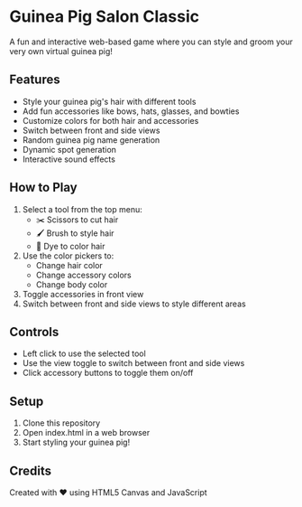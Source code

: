 # Guinea Pig Salon Classic

A fun and interactive web-based game where you can style and groom your very own virtual guinea pig!

## Features
- Style your guinea pig's hair with different tools
- Add fun accessories like bows, hats, glasses, and bowties
- Customize colors for both hair and accessories
- Switch between front and side views
- Random guinea pig name generation
- Dynamic spot generation
- Interactive sound effects

## How to Play
1. Select a tool from the top menu:
   - ✂️ Scissors to cut hair
   - 🖌️ Brush to style hair
   - 🎨 Dye to color hair
2. Use the color pickers to:
   - Change hair color
   - Change accessory colors
   - Change body color
3. Toggle accessories in front view
4. Switch between front and side views to style different areas

## Controls
- Left click to use the selected tool
- Use the view toggle to switch between front and side views
- Click accessory buttons to toggle them on/off

## Setup
1. Clone this repository
2. Open index.html in a web browser
3. Start styling your guinea pig!

## Credits
Created with ❤️ using HTML5 Canvas and JavaScript
